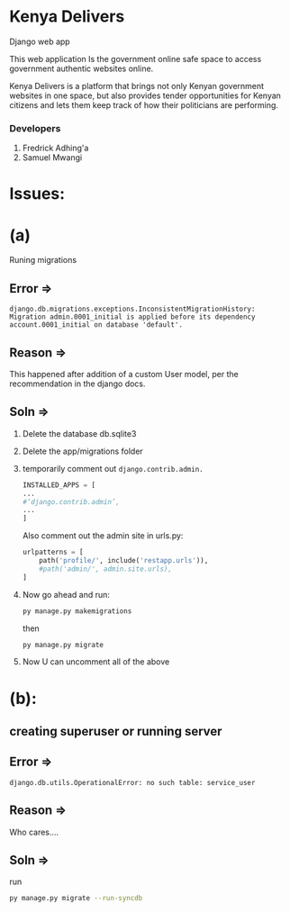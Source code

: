 # Kenya Delivers

Django web app

This web application Is the government online safe space to access government authentic websites online.

Kenya Delivers is a platform that brings not only Kenyan government websites in one space, but also provides tender opportunities for Kenyan citizens
and lets them keep track of how their politicians are performing.



### Developers
1. Fredrick Adhing'a
2. Samuel Mwangi



# Issues:

 # (a)
 Runing migrations

## Error =>
 `django.db.migrations.exceptions.InconsistentMigrationHistory: Migration admin.0001_initial is applied before its dependency account.0001_initial on database 'default'.`

## Reason =>

 This happened after addition of a custom User model, per the recommendation in the django docs.

## Soln =>

  1. Delete the database db.sqlite3
  2. Delete the app/migrations folder
  3. temporarily comment out `django.contrib.admin.`

        ```py
        INSTALLED_APPS = [
        ...
        #‘django.contrib.admin’,
        ...
        ]
        ```

     Also comment out the admin site in urls.py:

        ```py
        urlpatterns = [
            path('profile/', include('restapp.urls')),
            #path('admin/', admin.site.urls),
        ]

        ```

  4. Now go ahead and run:

     ```bash
     py manage.py makemigrations 
     ``` 
     then
     ```bash
     py manage.py migrate
     ```
     
   5. Now U can uncomment all of the above  




  # (b):

 ## creating superuser or running server
   
## Error =>

 `django.db.utils.OperationalError: no such table: service_user `

## Reason =>
   Who cares....

## Soln =>
   run 
   ```bash
   py manage.py migrate --run-syncdb
   ```
   

